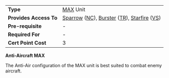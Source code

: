 |                        |                                                                                                                                                                                                          |
| ---------------------- | -------------------------------------------------------------------------------------------------------------------------------------------------------------------------------------------------------- |
| **Type**               | [MAX](../items/Mechanized_Assault_Exo-Suit.md) Unit                                                                                                                                                      |
| **Provides Access To** | [Sparrow](../items/Sparrow.md) ([NC](../etc/New_Conglomerate.md)), [Burster](../items/Burster.md) ([TR](../etc/Terran_Republic.md)), [Starfire](../items/Starfire.md) ([VS](../etc/Vanu_Sovereignty.md)) |
| **Pre-requisite**      | \-                                                                                                                                                                                                       |
| **Required For**       | \-                                                                                                                                                                                                       |
| **Cert Point Cost**    | 3                                                                                                                                                                                                        |

**Anti-Aircraft MAX**

The Anti-Air configuration of the MAX unit is best suited to combat
enemy aircraft.

<!--[Category:Certification](../Category:Certification.md)-->
